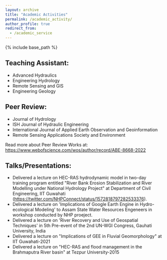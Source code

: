 ```yaml
---
layout: archive
title: "Academic Activities"
permalink: /academic_activity/
author_profile: true
redirect_from:
  - /academic_service
---
```


{% include base_path %}

## Teaching Assistant:
* Advanced Hydraulics
* Engineering Hydrology 
* Remote Sensing and GIS
* Engineering Geology

## Peer Review: 
* Journal of Hydrology
* ISH Journal of Hydraulic Engineering
* International Journal of Applied Earth Observation and Geoinformation
* Remote Sensing Applications Society and Environment

Read more about Peer Review Works at: https://www.webofscience.com/wos/author/record/ABE-8668-2022

## Talks/Presentations:
* Delivered a lecture on HEC-RAS hydrodynamic model in two-day training program entitled "River Bank Erosion Stabilization and River Modelling under National Hydrology Project" at Department of Civil Engineering, IIT Guwahati (https://twitter.com/NHPConnect/status/1572818797282533376).
* Delivered a lecture on 'Implications of Google Earth Engine in Hydro-ecological Modeling' to Assam State Water Resources Engeneers in workshop conducted by NHP proeject.
* Delivered a lecture on 'River Recovery and Use of Geospatial Techniques' in 5th Pre-event of the 2nd UN-WGI Congress, Gauhati University, India
* Delivered a lecture on "Implications of GEE in Fluvial Geomorphology" at IIT Guwahati-2021
* Delivered a lecture on "HEC-RAS and flood management in the Brahmaputra River basin" at Tezpur University-2015




